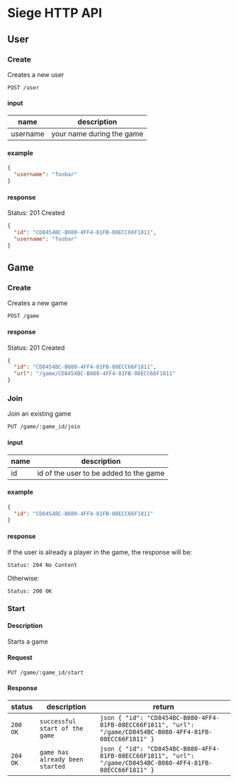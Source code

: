 # Siege HTTP API

## User

### Create

Creates a new user

```
POST /user
```

#### input

name | description
---|---
username | your name during the game

#### example

```json
{
  "username": "foobar"
}
```

#### response

Status: 201 Created

```json
{
  "id": "CD8454BC-B080-4FF4-81FB-08ECC66F1811",
  "username": "foobar"
}
```

## Game

### Create

Creates a new game

```
POST /game
```

#### response

Status: 201 Created

```json
{
  "id": "CD8454BC-B080-4FF4-81FB-08ECC66F1811",
  "url": "/game/CD8454BC-B080-4FF4-81FB-08ECC66F1811"
}
```

### Join

Join an existing game

```
PUT /game/:game_id/join
```

#### input

name | description
---|---
id | id of the user to be added to the game

#### example

```json
{
  "id": "CD8454BC-B080-4FF4-81FB-08ECC66F1811"
}
```

#### response

If the user is already a player in the game, the response will be:

`Status: 204 No Content`

Otherwise:

`Status: 200 OK`

### Start

#### Description

Starts a game

#### Request

```
PUT /game/:game_id/start
```

#### Response

status | description | return
---|---|---
<nobr>`200 OK`</nobr> | <nobr>`successful start of the game`</nobr> | ```json { "id": "CD8454BC-B080-4FF4-81FB-08ECC66F1811", "url": "/game/CD8454BC-B080-4FF4-81FB-08ECC66F1811" } ```
<nobr>`204 OK`</nobr> | `game has already been started` | ```json { "id": "CD8454BC-B080-4FF4-81FB-08ECC66F1811", "url": "/game/CD8454BC-B080-4FF4-81FB-08ECC66F1811" } ```

